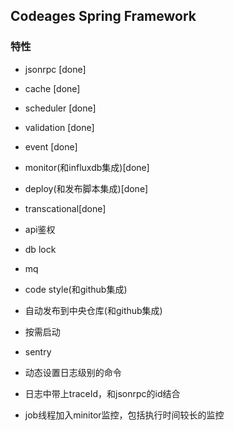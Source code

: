 ## Codeages Spring Framework

### 特性

* jsonrpc [done] 
* cache [done]
* scheduler [done]
* validation [done]
* event [done]
* monitor(和influxdb集成)[done]
* deploy(和发布脚本集成)[done]
* transcational[done]

* api鉴权
* db lock
* mq
* code style(和github集成)
* 自动发布到中央仓库(和github集成)

* 按需启动
* sentry

* 动态设置日志级别的命令
* 日志中带上traceId，和jsonrpc的id结合
* job线程加入minitor监控，包括执行时间较长的监控